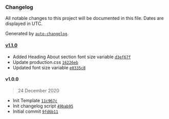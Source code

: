 ### Changelog

All notable changes to this project will be documented in this file. Dates are displayed in UTC.

Generated by [`auto-changelog`](https://github.com/CookPete/auto-changelog).

#### [v1.1.0](https://github.com/ryanshirley-flipdish/Elixir-Template-Los-Pollos-Hermanos/compare/v1.0.0...v1.1.0)

- Added Heading About section font size variable [`d3ef67f`](https://github.com/ryanshirley-flipdish/Elixir-Template-Los-Pollos-Hermanos/commit/d3ef67f83a96b8ea3e61450a67cc984430e3160d)
- Update production.css [`16226eb`](https://github.com/ryanshirley-flipdish/Elixir-Template-Los-Pollos-Hermanos/commit/16226eb846b138752e7111df7559ab49e1f0ab5e)
- Updated font size variable [`e0335c8`](https://github.com/ryanshirley-flipdish/Elixir-Template-Los-Pollos-Hermanos/commit/e0335c83552dd70c06e9790171843448cff71bf0)

#### v1.0.0

> 24 December 2020

- Init Template [`11c967c`](https://github.com/ryanshirley-flipdish/Elixir-Template-Los-Pollos-Hermanos/commit/11c967c416a19a2d7573457e6b58fdbe11282a72)
- Init changelog script [`49bab95`](https://github.com/ryanshirley-flipdish/Elixir-Template-Los-Pollos-Hermanos/commit/49bab956032b56fda9077fda175b9ec2e99946ff)
- Initial commit [`9fd6b11`](https://github.com/ryanshirley-flipdish/Elixir-Template-Los-Pollos-Hermanos/commit/9fd6b11c034bc98075b0b48457d33804d2866b2e)

